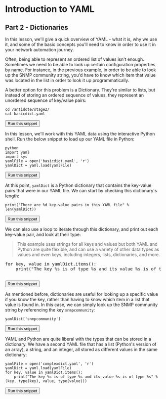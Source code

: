 # Introduction to YAML
## Part 2 - Dictionaries

In this lesson, we'll give a quick overview of YAML - what it is, why we use it, and some of the basic concepts you'll need to know in order to use it in your network automation journey.

Often, being able to represent an ordered list of values isn't enough. Sometimes we need to be able to look up certain configuration properties by name. For instance, in the previous example, in order to be able to look up the SNMP community string, you'd have to know which item that value was located in the list in order to look it up programmatically. 

A better option for this problem is a Dictionary. They're similar to lists, but instead of storing an ordered sequence of values, they represent an unordered sequence of key/value pairs:

```
cd /antidote/stage2/
cat basicdict.yaml
```
<button type="button" class="btn btn-primary btn-sm" onclick="runSnippetInTab('linux1', this)">Run this snippet</button>

In this lesson, we'll work with this YAML data using the interactive Python shell. Run the below snippet to load up our YAML file in Python:

```
python
import yaml
import sys
yamlFile = open('basicdict.yaml', 'r')
yamlDict = yaml.load(yamlFile)
```
<button type="button" class="btn btn-primary btn-sm" onclick="runSnippetInTab('linux1', this)">Run this snippet</button>

At this point, `yamlDict` is a Python dictionary that contains the key-value pairs that were in our YAML file. We can start by checking this dictionary's length:

```
print("There are %d key-value pairs in this YAML file" % len(yamlDict))
```
<button type="button" class="btn btn-primary btn-sm" onclick="runSnippetInTab('linux1', this)">Run this snippet</button>

We can also use a loop to iterate through this dictionary, and print out each key-value pair, and look at their type:

> This example uses strings for all keys and values but both YAML and Python are quite flexible, and can use a variety of other data types as values and even keys, including integers, lists, dictionaries, and more.

<pre>
for key, value in yamlDict.items():
    print("The key %s is of type %s and its value %s is of type %s" % (key, type(key), value, type(value)))

</pre>
<button type="button" class="btn btn-primary btn-sm" onclick="runSnippetInTab('linux1', this)">Run this snippet</button>

As mentioned before, dictionaries are useful for looking up a specific value if you know the key, rather than having to know which item in a list that value is found in. In this case, we can simply look up the SNMP community string by referencing the key `snmpcommunity`:

```
yamlDict['snmpcommunity']
```
<button type="button" class="btn btn-primary btn-sm" onclick="runSnippetInTab('linux1', this)">Run this snippet</button>

YAML and Python are quite liberal with the types that can be stored in a dictionary. We have a second YAML file that has a list (Python's version of an array), a string, and an integer, all stored as different values in the same dictionary:

```
yamlFile = open('complexdict.yaml', 'r')
yamlDict = yaml.load(yamlFile)
for key, value in yamlDict.items():
    print("The key %s is of type %s and its value %s is of type %s" % (key, type(key), value, type(value)))
```
<button type="button" class="btn btn-primary btn-sm" onclick="runSnippetInTab('linux1', this)">Run this snippet</button>
